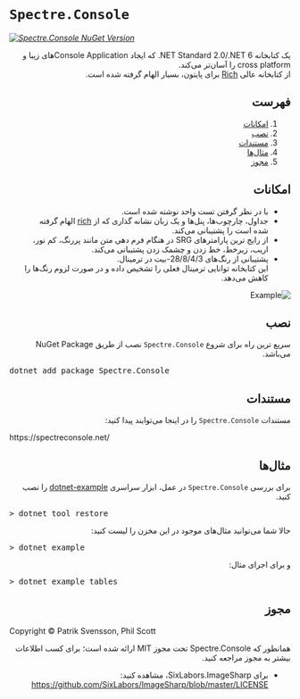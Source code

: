# `Spectre.Console`

_[![Spectre.Console NuGet Version](https://img.shields.io/nuget/v/spectre.console.svg?style=flat&label=NuGet%3A%20Spectre.Console)](https://www.nuget.org/packages/spectre.console)_

<div dir="rtl">

یک کتابخانه NET Standard 2.0/.NET 6. که ایجاد Console Applicationهای زیبا و cross platform را آسان‌تر می‌کند.  
از کتابخانه عالی [Rich](https://github.com/willmcgugan/rich)  برای پایتون، بسیار الهام گرفته شده است.

## فهرست

1. [امکانات](#features)
2. [نصب](#installing)
3. [مستندات](#documentation)
4. [مثال‌ها](#examples)
5. [مجوز](#license)

<h2 id="features">امکانات</h2>

* با در نظر گرفتن تست واحد نوشته شده است.
* جداول، چارچوب‌ها، پنل‌ها و یک زبان نشانه گذاری که از [rich](https://github.com/willmcgugan/rich) الهام گرفته شده است را پشتیبانی می‌کند.
* از رایج ترین پارامترهای SRG در هنگام فرم دهی متن مانند پررنگ، کم نور، اریب، زیرخط، خط زدن و چشمک زدن پشتیبانی می‌کند.
* پشتیبانی از رنگ‌های 28/8/4/3-بیت در ترمینال.  
  این کتابخانه توانایی ترمینال فعلی را تشخیص داده و در صورت لزوم رنگ‌ها را کاهش می‌دهد.


![Example](docs/input/assets/images/example.png)

<h2 id="installing">نصب</h2>

سریع ترین راه برای شروع `Spectre.Console` نصب از طریق NuGet Package می‌باشد.

<pre dir="ltr">
dotnet add package Spectre.Console
</pre>

<h2 id="documentation">مستندات</h2>

مستندات `Spectre.Console` را در اینجا می‌توایند پیدا کنید:

<div dir="ltr">
https://spectreconsole.net/
</div>

<h2 id="examples">مثال‌ها</h2>

برای بررسی `Spectre.Console` در عمل، ابزار سراسری
[dotnet-example](https://github.com/patriksvensson/dotnet-example)
را نصب کنید.

<pre dir="ltr">
> dotnet tool restore
</pre>

حالا شما می‌توانید مثال‌های موجود در این مخزن را لیست کنید:

<pre dir="ltr">
> dotnet example
</pre>

و برای اجرای مثال:

<pre dir="ltr">
> dotnet example tables
</pre>

<h2 id="license">مجوز</h2>

<div dir="ltr">
Copyright © Patrik Svensson, Phil Scott
</div>

همانطور که Spectre.Console تحت مجوز MIT ارائه شده است؛ برای کسب اطلاعات بیشتر به مجوز مراجعه کنید.

* برای SixLabors.ImageSharp، مشاهده کنید: https://github.com/SixLabors/ImageSharp/blob/master/LICENSE

</div>
